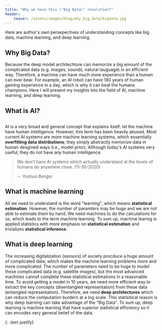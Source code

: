 ```yaml
---
title: "Why we have this \"Big Data\" revolution?"
header:
    teaser: /assets/images/blog/why_big_data/bigdata.jpg
---
```



Here are author's own persepectives of understanding concepts like big data, machine learning, and deep learning.

## Why Big Data?

Because the deep model architechture can memorize a big amount of the complicated data (e.g. images, sounds, natural lauguage) in an efficient way. Therefore, a machine can have much more experience than a human can ever bear. For example, an AI robot can have 180 years of human gaming experience in a day, which is why it can beat the humans champions. Here I will present my insights into the field of AI, machine learning, and deep learning. 


<!--- - **What is AI?** --->
## What is AI?

<figure style="width: 40%" class="align-right">
  <img src="{{ site.url }}{{ site.baseurl }}/assets/images/aidef.png" alt="">
</figure> 

AI is a very broad and general concept that explains itself: let the machine have human intelligence. However, this term has been heavily abused. Most current AI systems are more machine learning systems, which essentially **overfitting data distributions**; they simply abstractly memorize data in human desgined ways (i.e., model prior). Although today's AI systems very useful, they do not have any human intelligence. 

> We don't have AI systems which actually understand at the levels of humans do anywhere close. (11-30-2020)
>
> -- <cite> Yoshua Bengio </cite> 

## What is machine learning

All we need to understand is the word "learning", which means **statistical estimation**. However, the number of paramters may be huge and we are not able to estimate them by hand. We need machines to do the calculations for us, which leads to the term machine learning. To sum up, machine learing is applied statistics with more emphasis on **statistical estimation** and trivializes **statistical inference**.

## What is deep learning

The increasing digitalization (sensors) of society procduce a huge amount of complicated data, which makes the machine learning problems more and more complicated. The number of parameters need to be huge to model these complicated data (e.g. satellite images), but the most advanced machines cannot complete these statistical estimations in a reasonable time. To avoid getting a model in 10 years, we need more efficient way to extract the key concepts (disentangled representation) from these data (entangled representation). Therefore, we need **deep architectures** which can reduce the computation burdern at a log scale. This statisitical reason is why deep learning can take advantage of the "Big Data". To sum up, deep learning is machine learning that have superior statistical efficiency so it can encodes very general belief of the data. 

{: .text-justify}